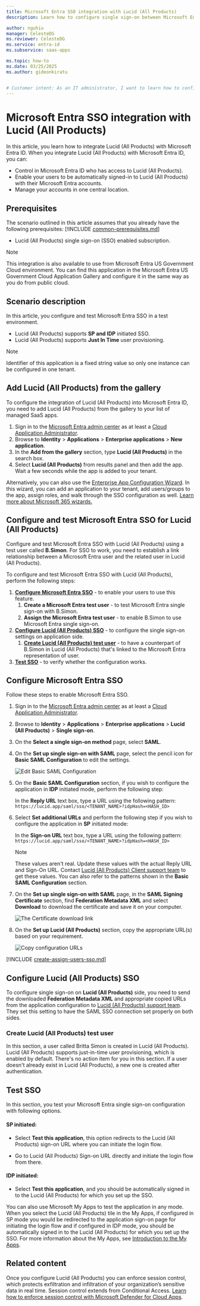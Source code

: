 ```yaml
---
title: Microsoft Entra SSO integration with Lucid (All Products)
description: Learn how to configure single sign-on between Microsoft Entra ID and Lucid (All Products).

author: nguhiu
manager: CelesteDG
ms.reviewer: CelesteDG
ms.service: entra-id
ms.subservice: saas-apps

ms.topic: how-to
ms.date: 03/25/2025
ms.author: gideonkiratu


# Customer intent: As an IT administrator, I want to learn how to configure single sign-on between Microsoft Entra ID and Lucid (All Products) so that I can control who has access to Lucid (All Products), enable automatic sign-in with Microsoft Entra accounts, and manage my accounts in one central location.
---
```


# Microsoft Entra SSO integration with Lucid (All Products)

In this article,  you learn how to integrate Lucid (All Products) with Microsoft Entra ID. When you integrate Lucid (All Products) with Microsoft Entra ID, you can:

* Control in Microsoft Entra ID who has access to Lucid (All Products).
* Enable your users to be automatically signed-in to Lucid (All Products) with their Microsoft Entra accounts.
* Manage your accounts in one central location.

## Prerequisites
The scenario outlined in this article assumes that you already have the following prerequisites:
[!INCLUDE [common-prerequisites.md](~/identity/saas-apps/includes/common-prerequisites.md)]
* Lucid (All Products) single sign-on (SSO) enabled subscription.

> [!NOTE]
> This integration is also available to use from Microsoft Entra US Government Cloud environment. You can find this application in the Microsoft Entra US Government Cloud Application Gallery and configure it in the same way as you do from public cloud.

## Scenario description

In this article,  you configure and test Microsoft Entra SSO in a test environment.

* Lucid (All Products) supports **SP and IDP** initiated SSO.
* Lucid (All Products) supports **Just In Time** user provisioning.

> [!NOTE]
> Identifier of this application is a fixed string value so only one instance can be configured in one tenant.

## Add Lucid (All Products) from the gallery

To configure the integration of Lucid (All Products) into Microsoft Entra ID, you need to add Lucid (All Products) from the gallery to your list of managed SaaS apps.

1. Sign in to the [Microsoft Entra admin center](https://entra.microsoft.com) as at least a [Cloud Application Administrator](~/identity/role-based-access-control/permissions-reference.md#cloud-application-administrator).
1. Browse to **Identity** > **Applications** > **Enterprise applications** > **New application**.
1. In the **Add from the gallery** section, type **Lucid (All Products)** in the search box.
1. Select **Lucid (All Products)** from results panel and then add the app. Wait a few seconds while the app is added to your tenant.

 Alternatively, you can also use the [Enterprise App Configuration Wizard](https://portal.office.com/AdminPortal/home?Q=Docs#/azureadappintegration). In this wizard, you can add an application to your tenant, add users/groups to the app, assign roles, and walk through the SSO configuration as well. [Learn more about Microsoft 365 wizards.](/microsoft-365/admin/misc/azure-ad-setup-guides)

<a name='configure-and-test-azure-ad-sso-for-lucid-all-products'></a>

## Configure and test Microsoft Entra SSO for Lucid (All Products)

Configure and test Microsoft Entra SSO with Lucid (All Products) using a test user called **B.Simon**. For SSO to work, you need to establish a link relationship between a Microsoft Entra user and the related user in Lucid (All Products).

To configure and test Microsoft Entra SSO with Lucid (All Products), perform the following steps:

1. **[Configure Microsoft Entra SSO](#configure-azure-ad-sso)** - to enable your users to use this feature.
    1. **Create a Microsoft Entra test user** - to test Microsoft Entra single sign-on with B.Simon.
    1. **Assign the Microsoft Entra test user** - to enable B.Simon to use Microsoft Entra single sign-on.
1. **[Configure Lucid (All Products) SSO](#configure-lucid-all-products-sso)** - to configure the single sign-on settings on application side.
    1. **[Create Lucid (All Products) test user](#create-lucid-all-products-test-user)** - to have a counterpart of B.Simon in Lucid (All Products) that's linked to the Microsoft Entra representation of user.
1. **[Test SSO](#test-sso)** - to verify whether the configuration works.

<a name='configure-azure-ad-sso'></a>

## Configure Microsoft Entra SSO

Follow these steps to enable Microsoft Entra SSO.

1. Sign in to the [Microsoft Entra admin center](https://entra.microsoft.com) as at least a [Cloud Application Administrator](~/identity/role-based-access-control/permissions-reference.md#cloud-application-administrator).
1. Browse to **Identity** > **Applications** > **Enterprise applications** > **Lucid (All Products)** > **Single sign-on**.
1. On the **Select a single sign-on method** page, select **SAML**.
1. On the **Set up single sign-on with SAML** page, select the pencil icon for **Basic SAML Configuration** to edit the settings.

   ![Edit Basic SAML Configuration](common/edit-urls.png)

1. On the **Basic SAML Configuration** section, if you wish to configure the application in **IDP** initiated mode, perform the following step:

    In the **Reply URL** text box, type a URL using the following pattern:
    `https://lucid.app/saml/sso/<TENANT_NAME>?idpHash=<HASH_ID>`

1. Select **Set additional URLs** and perform the following step if you wish to configure the application in **SP** initiated mode:

    In the **Sign-on URL** text box, type a URL using the following pattern:
    `https://lucid.app/saml/sso/<TENANT_NAME>?idpHash=<HASH_ID>`

	> [!NOTE]
	> These values aren't real. Update these values with the actual Reply URL and Sign-On URL. Contact [Lucid (All Products) Client support team](mailto:support@lucidchart.com) to get these values. You can also refer to the patterns shown in the **Basic SAML Configuration** section.

1. On the **Set up single sign-on with SAML** page, in the **SAML Signing Certificate** section,  find **Federation Metadata XML** and select **Download** to download the certificate and save it on your computer.

	![The Certificate download link](common/metadataxml.png)

1. On the **Set up Lucid (All Products)** section, copy the appropriate URL(s) based on your requirement.

	![Copy configuration URLs](common/copy-configuration-urls.png)

<a name='create-an-azure-ad-test-user'></a>

[!INCLUDE [create-assign-users-sso.md](~/identity/saas-apps/includes/create-assign-users-sso.md)]

## Configure Lucid (All Products) SSO

To configure single sign-on on **Lucid (All Products)** side, you need to send the downloaded **Federation Metadata XML** and appropriate copied URLs from the application configuration to [Lucid (All Products) support team](mailto:support@lucidchart.com). They set this setting to have the SAML SSO connection set properly on both sides.

### Create Lucid (All Products) test user

In this section, a user called Britta Simon is created in Lucid (All Products). Lucid (All Products) supports just-in-time user provisioning, which is enabled by default. There's no action item for you in this section. If a user doesn't already exist in Lucid (All Products), a new one is created after authentication.

## Test SSO 

In this section, you test your Microsoft Entra single sign-on configuration with following options. 

#### SP initiated:

* Select **Test this application**, this option redirects to the Lucid (All Products) sign-on URL where you can initiate the login flow.  

* Go to Lucid (All Products) Sign-on URL directly and initiate the login flow from there.

#### IDP initiated:

* Select **Test this application**, and you should be automatically signed in to the Lucid (All Products) for which you set up the SSO.

You can also use Microsoft My Apps to test the application in any mode. When you select the Lucid (All Products) tile in the My Apps, if configured in SP mode you would be redirected to the application sign-on page for initiating the login flow and if configured in IDP mode, you should be automatically signed in to the Lucid (All Products) for which you set up the SSO. For more information about the My Apps, see [Introduction to the My Apps](https://support.microsoft.com/account-billing/sign-in-and-start-apps-from-the-my-apps-portal-2f3b1bae-0e5a-4a86-a33e-876fbd2a4510).

## Related content

Once you configure Lucid (All Products) you can enforce session control, which protects exfiltration and infiltration of your organization’s sensitive data in real time. Session control extends from Conditional Access. [Learn how to enforce session control with Microsoft Defender for Cloud Apps](/cloud-app-security/proxy-deployment-any-app).
